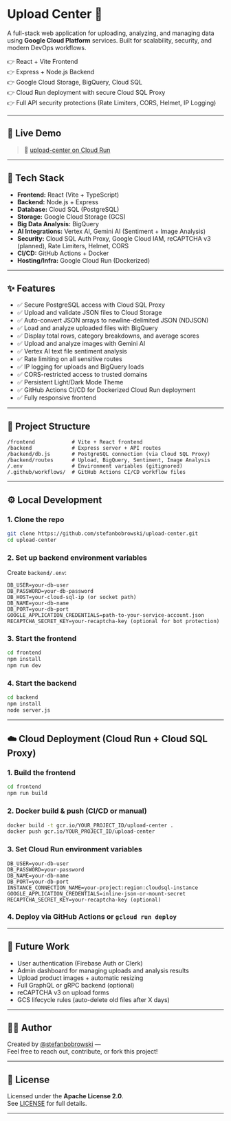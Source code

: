 # Upload Center 🌆

A full-stack web application for uploading, analyzing, and managing data using **Google Cloud Platform** services.
Built for scalability, security, and modern DevOps workflows.

👉 React + Vite Frontend  
👉 Express + Node.js Backend  
👉 Google Cloud Storage, BigQuery, Cloud SQL  
👉 Cloud Run deployment with secure Cloud SQL Proxy  
👉 Full API security protections (Rate Limiters, CORS, Helmet, IP Logging)

---

## 🔗 Live Demo

> 🔗 [upload-center on Cloud Run](https://upload-center-177749780343.us-central1.run.app/)

---

## 💠 Tech Stack

- **Frontend:** React (Vite + TypeScript)
- **Backend:** Node.js + Express
- **Database:** Cloud SQL (PostgreSQL)
- **Storage:** Google Cloud Storage (GCS)
- **Big Data Analysis:** BigQuery
- **AI Integrations:** Vertex AI, Gemini AI (Sentiment + Image Analysis)
- **Security:** Cloud SQL Auth Proxy, Google Cloud IAM, reCAPTCHA v3 (planned), Rate Limiters, Helmet, CORS
- **CI/CD:** GitHub Actions + Docker
- **Hosting/Infra:** Google Cloud Run (Dockerized)

---

## ✨ Features

- ✅ Secure PostgreSQL access with Cloud SQL Proxy
- ✅ Upload and validate JSON files to Cloud Storage
- ✅ Auto-convert JSON arrays to newline-delimited JSON (NDJSON)
- ✅ Load and analyze uploaded files with BigQuery
- ✅ Display total rows, category breakdowns, and average scores
- ✅ Upload and analyze images with Gemini AI
- ✅ Vertex AI text file sentiment analysis
- ✅ Rate limiting on all sensitive routes
- ✅ IP logging for uploads and BigQuery loads
- ✅ CORS-restricted access to trusted domains
- ✅ Persistent Light/Dark Mode Theme
- ✅ GitHub Actions CI/CD for Dockerized Cloud Run deployment
- ✅ Fully responsive frontend

---

## 📂 Project Structure

```
/frontend            # Vite + React frontend
/backend             # Express server + API routes
/backend/db.js       # PostgreSQL connection (via Cloud SQL Proxy)
/backend/routes      # Upload, BigQuery, Sentiment, Image Analysis
/.env                # Environment variables (gitignored)
/.github/workflows/  # GitHub Actions CI/CD workflow files
```

---

## ⚙️ Local Development

### 1. Clone the repo

```bash
git clone https://github.com/stefanbobrowski/upload-center.git
cd upload-center
```

### 2. Set up backend environment variables

Create `backend/.env`:

```env
DB_USER=your-db-user
DB_PASSWORD=your-db-password
DB_HOST=your-cloud-sql-ip (or socket path)
DB_NAME=your-db-name
DB_PORT=your-db-port
GOOGLE_APPLICATION_CREDENTIALS=path-to-your-service-account.json
RECAPTCHA_SECRET_KEY=your-recaptcha-key (optional for bot protection)
```

### 3. Start the frontend

```bash
cd frontend
npm install
npm run dev
```

### 4. Start the backend

```bash
cd backend
npm install
node server.js
```

---

## ☁️ Cloud Deployment (Cloud Run + Cloud SQL Proxy)

### 1. Build the frontend

```bash
cd frontend
npm run build
```

### 2. Docker build & push (CI/CD or manual)

```bash
docker build -t gcr.io/YOUR_PROJECT_ID/upload-center .
docker push gcr.io/YOUR_PROJECT_ID/upload-center
```

### 3. Set Cloud Run environment variables

```
DB_USER=your-db-user
DB_PASSWORD=your-password
DB_NAME=your-db-name
DB_PORT=your-db-port
INSTANCE_CONNECTION_NAME=your-project:region:cloudsql-instance
GOOGLE_APPLICATION_CREDENTIALS=inline-json-or-mount-secret
RECAPTCHA_SECRET_KEY=your-recaptcha-key (optional)
```

### 4. Deploy via GitHub Actions or `gcloud run deploy`

---

## 🤔 Future Work

- User authentication (Firebase Auth or Clerk)
- Admin dashboard for managing uploads and analysis results
- Upload product images + automatic resizing
- Full GraphQL or gRPC backend (optional)
- reCAPTCHA v3 on upload forms
- GCS lifecycle rules (auto-delete old files after X days)

---

## 👨‍💼 Author

Created by [@stefanbobrowski](https://github.com/stefanbobrowski) —  
Feel free to reach out, contribute, or fork this project!

---

## 📄 License

Licensed under the **Apache License 2.0**.  
See [LICENSE](./LICENSE) for full details.

---
